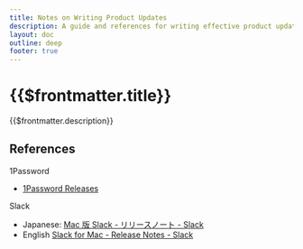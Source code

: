 ```yaml
---
title: Notes on Writing Product Updates
description: A guide and references for writing effective product updates.
layout: doc
outline: deep
footer: true
---
```


# {{$frontmatter.title}}

{{$frontmatter.description}}


## References

1Password
* [1Password Releases](https://releases.1password.com/)

Slack
* Japanese: [Mac 版 Slack - リリースノート - Slack](https://slack.com/intl/ja-jp/release-notes/mac)
* English [Slack for Mac - Release Notes - Slack](https://slack.com/release-notes/mac)

